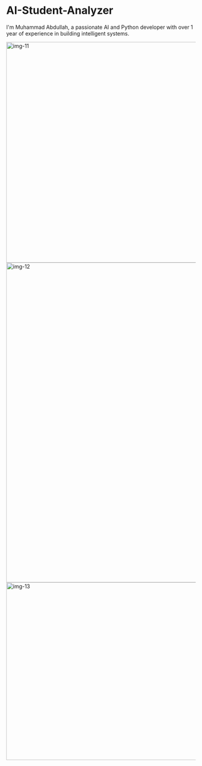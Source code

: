 # AI-Student-Analyzer
I'm Muhammad Abdullah, a passionate AI and Python developer with over 1 year of experience in building intelligent systems.

<img width="1805" height="587" alt="img-11" src="https://github.com/user-attachments/assets/33a2c6c8-880a-4cb4-9027-eeb9e32fb49a" />

<img width="1838" height="851" alt="img-12" src="https://github.com/user-attachments/assets/2d14bc8e-a258-42b0-aeda-77286455c595" />
<img width="1851" height="473" alt="img-13" src="https://github.com/user-attachments/assets/6a3ad86a-a15b-4a8f-b151-dd3f9437a370" />
